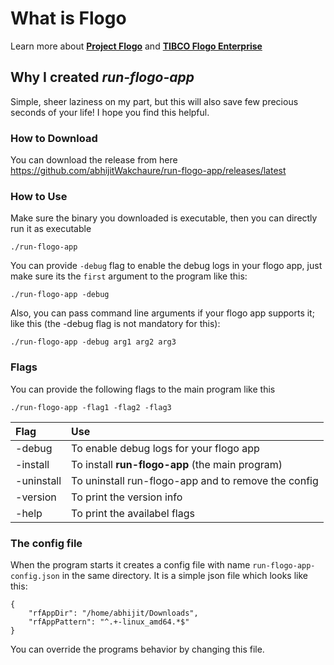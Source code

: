 # What is Flogo
Learn more about [**Project Flogo**](https://www.flogo.io/) and [**TIBCO Flogo Enterprise**](https://www.tibco.com/products/tibco-flogo)
## Why I created *run-flogo-app*
Simple, sheer laziness on my part, but this will also save few precious seconds of your life! I hope you find this helpful.

### How to Download
You can download the release from here https://github.com/abhijitWakchaure/run-flogo-app/releases/latest

### How to Use
Make sure the binary you downloaded is executable, then you can directly run it as executable
```
./run-flogo-app
```
You can provide `-debug` flag to enable the debug logs in your flogo app, just make sure its the `first` argument to the program like this:
```
./run-flogo-app -debug
```
Also, you can pass command line arguments if your flogo app supports it; like this (the -debug flag is not mandatory for this):
```
./run-flogo-app -debug arg1 arg2 arg3
```

### Flags
You can provide the following flags to the main program like this 
```
./run-flogo-app -flag1 -flag2 -flag3
```

| Flag          | Use                                                   |
| :------------ |:----------------------------------------------------  |
| -debug         | To enable debug logs for your flogo app              |
| -install       | To install **run-flogo-app** (the main program)      |
| -uninstall     | To uninstall run-flogo-app and to remove the config  |
| -version       | To print the version info                            |
| -help          | To print the availabel flags                         |


### The config file
When the program starts it creates a config file with name `run-flogo-app-config.json` in the same directory. It is a simple json file which looks like this:
```
{
	"rfAppDir": "/home/abhijit/Downloads",
	"rfAppPattern": "^.+-linux_amd64.*$"
}
```
You can override the programs behavior by changing this file. 
